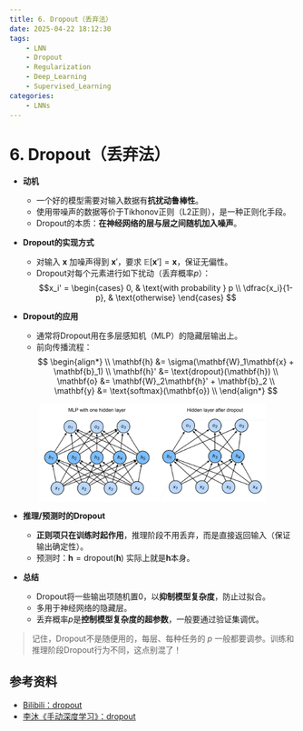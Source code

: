 ```yaml
---
title: 6. Dropout（丢弃法）
date: 2025-04-22 18:12:30
tags:
    - LNN
    - Dropout
    - Regularization
    - Deep_Learning
    - Supervised_Learning
categories:
    - LNNs 
---
```


# 6.  Dropout（丢弃法）

- **动机**
	- 一个好的模型需要对输入数据有**抗扰动鲁棒性**。
	- 使用带噪声的数据等价于Tikhonov正则（L2正则），是一种正则化手段。
	- Dropout的本质：**在神经网络的层与层之间随机加入噪声**。

- **Dropout的实现方式** 
	- 对输入 $\mathbf{x}$ 加噪声得到 $\mathbf{x}'$，要求 $\mathbb{E}[\mathbf{x}'] = \mathbf{x}$，保证无偏性。
	- Dropout对每个元素进行如下扰动（丢弃概率$p$）：
$$x_i' = \begin{cases} 0, & \text{with probability } p \\
\dfrac{x_i}{1-p}, & \text{otherwise} \end{cases}
$$
- **Dropout的应用**
	- 通常将Dropout用在多层感知机（MLP）的隐藏层输出上。
	- 前向传播流程：
$$
\begin{align*} \\
\mathbf{h} &= \sigma(\mathbf{W}_1\mathbf{x} + \mathbf{b}_1) \\ \mathbf{h}' &= \text{dropout}(\mathbf{h}) \\ \mathbf{o} &= \mathbf{W}_2\mathbf{h}' + \mathbf{b}_2 \\ \mathbf{y} &= \text{softmax}(\mathbf{o}) \\
\end{align*}
$$

<img src="/images/img/img_LNN-dropout.png" width=400 style="display: block; margin: 0 auto;"/>

- **推理/预测时的Dropout**
	- **正则项只在训练时起作用**，推理阶段不用丢弃，而是直接返回输入（保证输出确定性）。
	- 预测时：$\mathbf{h} = \text{dropout}(\mathbf{h})$ 实际上就是$\mathbf{h}$本身。

- **总结**
	- Dropout将一些输出项随机置0，以**抑制模型复杂度**，防止过拟合。
	- 多用于神经网络的隐藏层。
	- 丢弃概率$p$是**控制模型复杂度的超参数**，一般要通过验证集调优。


> 记住，Dropout不是随便用的，每层、每种任务的 $p$ 一般都要调参。训练和推理阶段Dropout行为不同，这点别混了！




## 参考资料

- [Bilibili：dropout](https://www.bilibili.com/video/BV1Y5411c7aY)
- [李沐《手动深度学习》：dropout](https://zh.d2l.ai/chapter_multilayer-perceptrons/dropout.html)


